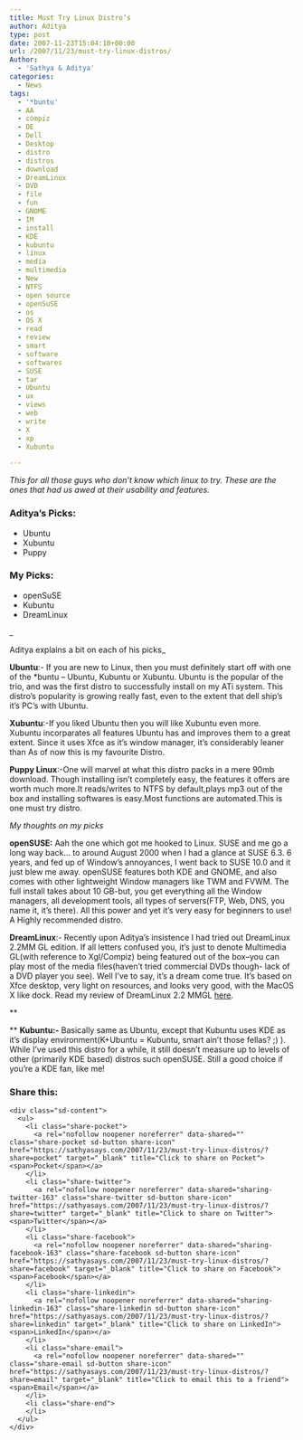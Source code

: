 ```yaml
---
title: Must Try Linux Distro’s
author: Aditya
type: post
date: 2007-11-23T15:04:10+00:00
url: /2007/11/23/must-try-linux-distros/
Author:
  - 'Sathya & Aditya'
categories:
  - News
tags:
  - '*buntu'
  - AA
  - compiz
  - DE
  - Dell
  - Desktop
  - distro
  - distros
  - download
  - DreamLinux
  - DVD
  - file
  - fun
  - GNOME
  - IM
  - install
  - KDE
  - kubuntu
  - linux
  - media
  - multimedia
  - New
  - NTFS
  - open source
  - openSuSE
  - os
  - OS X
  - read
  - review
  - smart
  - software
  - softwares
  - SUSE
  - tar
  - Ubuntu
  - ux
  - views
  - web
  - write
  - X
  - xp
  - Xubuntu

---
```

_This for all those guys who don&#8217;t know which linux to try. These are the ones that had us awed at their usability and features._

### **Aditya&#8217;s Picks:**

  * Ubuntu
  * Xubuntu
  * Puppy

### My Picks:

  * openSuSE
  * Kubuntu
  * DreamLinux

<!--more-->

_
  
Aditya explains a bit on each of his picks_
  
**Ubuntu**:- If you are new to Linux, then you must definitely start off with one of the *buntu &#8211; Ubuntu, Kubuntu or Xubuntu. Ubuntu is the popular of the trio, and was the first distro to successfully install on my ATi system. This distro&#8217;s popularity is growing really fast, even to the extent that dell ship&#8217;s it&#8217;s PC&#8217;s with Ubuntu.

**Xubuntu**:-If you liked Ubuntu then you will like Xubuntu even more. Xubuntu incorparates all features Ubuntu has and improves them to a great extent. Since it uses Xfce as it&#8217;s window manager, it&#8217;s considerably leaner than As of now this is my favourite Distro.

**Puppy Linux**:-One will marvel at what this distro packs in a mere 90mb download. Though installing isn&#8217;t completely easy, the features it offers are worth much more.It reads/writes to NTFS by default,plays mp3 out of the box and installing softwares is easy.Most functions are automated.This is one must try distro.

_My thoughts on my picks_ 
  
**openSUSE:** Aah the one which got me hooked to Linux. SUSE and me go a long way back&#8230; to around August 2000 when I had a glance at SUSE 6.3. 6 years, and fed up of Window&#8217;s annoyances, I went back to SUSE 10.0 and it just blew me away. openSUSE features both KDE and GNOME, and also comes with other lightweight Window managers like TWM and FVWM. The full install takes about 10 GB-but, you get everything all the Window managers, all development tools, all types of servers(FTP, Web, DNS, you name it, it&#8217;s there). All this power and yet it&#8217;s very easy for beginners to use! A Highly recommended distro.

**DreamLinux**:- Recently upon Aditya&#8217;s insistence I had tried out DreamLinux 2.2MM GL edition. If all letters confused you, it&#8217;s just to denote Multimedia GL(with reference to Xgl/Compiz) being featured out of the box&#8211;you can play most of the media files(haven&#8217;t tried commercial DVDs though- lack of a DVD player you see). Well I&#8217;ve to say, it&#8217;s a dream come true. It&#8217;s based on Xfce desktop, very light on resources, and looks very good, with the MacOS X like dock. Read my review of DreamLinux 2.2 MMGL [here][1].

**
  
** **Kubuntu:-** Basically same as Ubuntu, except that Kubuntu uses KDE as it&#8217;s display environment(K+Ubuntu = Kubuntu, smart ain&#8217;t those fellas? ;) ). While I&#8217;ve used this distro for a while, it still doesn&#8217;t measure up to levels of other (primarily KDE based) distros such openSUSE. Still a good choice if you&#8217;re a KDE fan, like me!

<div class="sharedaddy sd-sharing-enabled">
  <div class="robots-nocontent sd-block sd-social sd-social-icon-text sd-sharing">
    <h3 class="sd-title">
      Share this:
    </h3>
    
    <div class="sd-content">
      <ul>
        <li class="share-pocket">
          <a rel="nofollow noopener noreferrer" data-shared="" class="share-pocket sd-button share-icon" href="https://sathyasays.com/2007/11/23/must-try-linux-distros/?share=pocket" target="_blank" title="Click to share on Pocket"><span>Pocket</span></a>
        </li>
        <li class="share-twitter">
          <a rel="nofollow noopener noreferrer" data-shared="sharing-twitter-163" class="share-twitter sd-button share-icon" href="https://sathyasays.com/2007/11/23/must-try-linux-distros/?share=twitter" target="_blank" title="Click to share on Twitter"><span>Twitter</span></a>
        </li>
        <li class="share-facebook">
          <a rel="nofollow noopener noreferrer" data-shared="sharing-facebook-163" class="share-facebook sd-button share-icon" href="https://sathyasays.com/2007/11/23/must-try-linux-distros/?share=facebook" target="_blank" title="Click to share on Facebook"><span>Facebook</span></a>
        </li>
        <li class="share-linkedin">
          <a rel="nofollow noopener noreferrer" data-shared="sharing-linkedin-163" class="share-linkedin sd-button share-icon" href="https://sathyasays.com/2007/11/23/must-try-linux-distros/?share=linkedin" target="_blank" title="Click to share on LinkedIn"><span>LinkedIn</span></a>
        </li>
        <li class="share-email">
          <a rel="nofollow noopener noreferrer" data-shared="" class="share-email sd-button share-icon" href="https://sathyasays.com/2007/11/23/must-try-linux-distros/?share=email" target="_blank" title="Click to email this to a friend"><span>Email</span></a>
        </li>
        <li class="share-end">
        </li>
      </ul>
    </div>
  </div>
</div>

 [1]: http://sathyasays.com/2007/10/17/dreamlinux-multimedia-fans-dream-come-true/